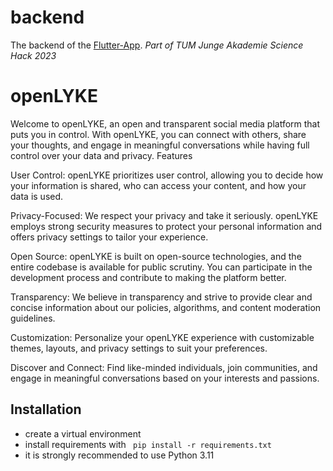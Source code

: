# backend

The backend of the [Flutter-App](https://github.com/openLYKE/frontend).
_Part of TUM Junge Akademie Science Hack 2023_

# openLYKE

Welcome to openLYKE, an open and transparent social media platform that puts you in control. With openLYKE, you can connect with others, share your thoughts, and engage in meaningful conversations while having full control over your data and privacy.
Features

User Control: openLYKE prioritizes user control, allowing you to decide how your information is shared, who can access your content, and how your data is used.

Privacy-Focused: We respect your privacy and take it seriously. openLYKE employs strong security measures to protect your personal information and offers privacy settings to tailor your experience.

Open Source: openLYKE is built on open-source technologies, and the entire codebase is available for public scrutiny. You can participate in the development process and contribute to making the platform better.

Transparency: We believe in transparency and strive to provide clear and concise information about our policies, algorithms, and content moderation guidelines.

Customization: Personalize your openLYKE experience with customizable themes, layouts, and privacy settings to suit your preferences.

Discover and Connect: Find like-minded individuals, join communities, and engage in meaningful conversations based on your interests and passions.
## Installation
- create a virtual environment 
- install requirements with ``` pip install -r requirements.txt```
- it is strongly recommended to use Python 3.11
